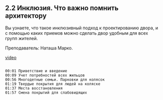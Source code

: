 ## 2.2 Инклюзия. Что важно помнить архитектору

Вы узнаете, что такое инклюзивный подход к проектированию двора, и с помощью каких приемов можно сделать двор удобным для всех групп жителей.

Преподаватель: Наташа Марко.

[video](https://player.softculture.cc/embed/AFA/AFA_4.18.11_L1-5_Inclusion_Important)

```chapters

00:01 Приветствие и введение
00:09 Учет потребностей всех жильцов
00:56 Многодетные семьи. Парковки для колясок
01:19 Твердые покрытия для людей на коляске
01:37 Места восстановления
01:57 Смена покрытий для слабовидящих

```